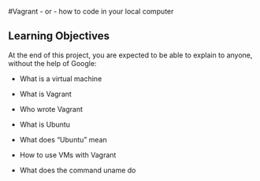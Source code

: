 #Vagrant - or - how to code in your local computer
## Learning Objectives

At the end of this project, you are expected to be able to explain to anyone, without the help of Google:

*  What is a virtual machine

* What is Vagrant

* Who wrote Vagrant

* What is Ubuntu

* What does “Ubuntu” mean

* How to use VMs with Vagrant

* What does the command uname do
